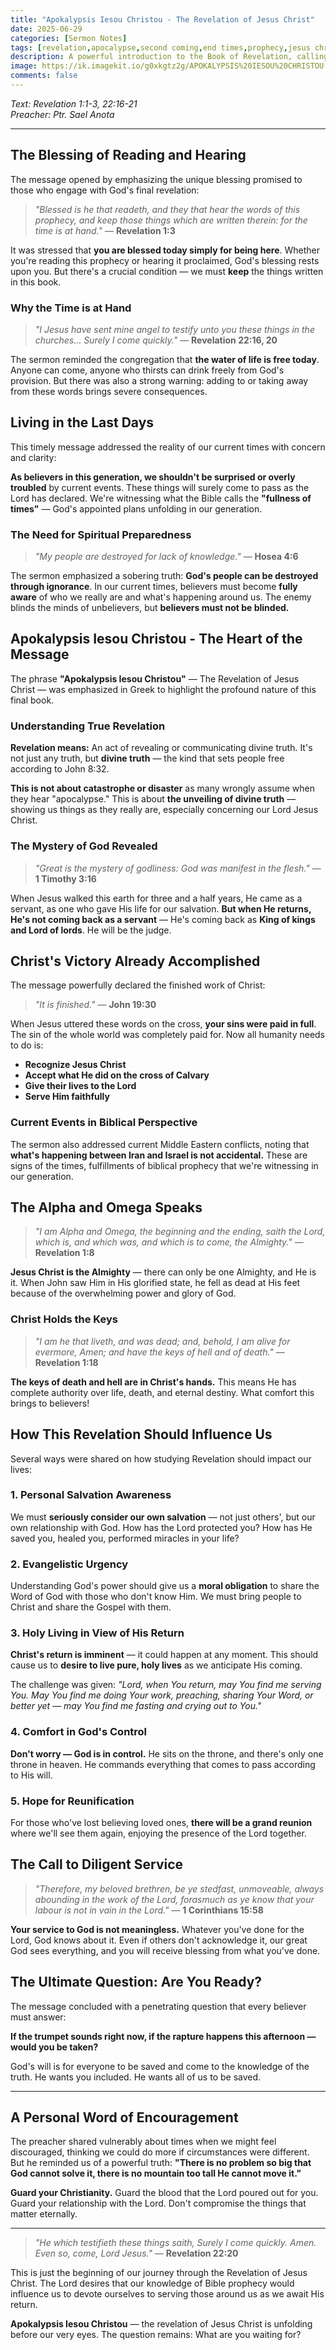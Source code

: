 ```yaml
---
title: "Apokalypsis Iesou Christou - The Revelation of Jesus Christ"
date: 2025-06-29
categories: [Sermon Notes]
tags: [revelation,apocalypse,second coming,end times,prophecy,jesus christ,divine truth,church awareness]
description: A powerful introduction to the Book of Revelation, calling believers to understand divine truth and prepare for Christ's imminent return in these last days.
image: https://ik.imagekit.io/g0xkgtz2g/APOKALYPSIS%20IESOU%20CHRISTOU.jpg?updatedAt=1751359812171
comments: false
---
```


_Text: Revelation 1:1-3, 22:16-21_  
_Preacher: Ptr. Sael Anota_

---

## The Blessing of Reading and Hearing

The message opened by emphasizing the unique blessing promised to those who engage with God's final revelation:

> *"Blessed is he that readeth, and they that hear the words of this prophecy, and keep those things which are written therein: for the time is at hand."* — **Revelation 1:3**

It was stressed that **you are blessed today simply for being here**. Whether you're reading this prophecy or hearing it proclaimed, God's blessing rests upon you. But there's a crucial condition — we must **keep** the things written in this book.

### Why the Time is at Hand

> *"I Jesus have sent mine angel to testify unto you these things in the churches... Surely I come quickly."* — **Revelation 22:16, 20**

The sermon reminded the congregation that **the water of life is free today**. Anyone can come, anyone who thirsts can drink freely from God's provision. But there was also a strong warning: adding to or taking away from these words brings severe consequences.

## Living in the Last Days

This timely message addressed the reality of our current times with concern and clarity:

**As believers in this generation, we shouldn't be surprised or overly troubled** by current events. These things will surely come to pass as the Lord has declared. We're witnessing what the Bible calls the **"fullness of times"** — God's appointed plans unfolding in our generation.

### The Need for Spiritual Preparedness

> *"My people are destroyed for lack of knowledge."* — **Hosea 4:6**

The sermon emphasized a sobering truth: **God's people can be destroyed through ignorance**. In our current times, believers must become **fully aware** of who we really are and what's happening around us. The enemy blinds the minds of unbelievers, but **believers must not be blinded.**

## Apokalypsis Iesou Christou - The Heart of the Message

The phrase **"Apokalypsis Iesou Christou"** — The Revelation of Jesus Christ — was emphasized in Greek to highlight the profound nature of this final book.

### Understanding True Revelation

**Revelation means:** An act of revealing or communicating divine truth. It's not just any truth, but **divine truth** — the kind that sets people free according to John 8:32.

**This is not about catastrophe or disaster** as many wrongly assume when they hear "apocalypse." This is about **the unveiling of divine truth** — showing us things as they really are, especially concerning our Lord Jesus Christ.

### The Mystery of God Revealed

> *"Great is the mystery of godliness: God was manifest in the flesh."* — **1 Timothy 3:16**

When Jesus walked this earth for three and a half years, He came as a servant, as one who gave His life for our salvation. **But when He returns, He's not coming back as a servant** — He's coming back as **King of kings and Lord of lords**. He will be the judge.

## Christ's Victory Already Accomplished

The message powerfully declared the finished work of Christ:

> *"It is finished."* — **John 19:30**

When Jesus uttered these words on the cross, **your sins were paid in full**. The sin of the whole world was completely paid for. Now all humanity needs to do is:

* **Recognize Jesus Christ**
* **Accept what He did on the cross of Calvary**
* **Give their lives to the Lord**
* **Serve Him faithfully**

### Current Events in Biblical Perspective

The sermon also addressed current Middle Eastern conflicts, noting that **what's happening between Iran and Israel is not accidental.** These are signs of the times, fulfillments of biblical prophecy that we're witnessing in our generation.

## The Alpha and Omega Speaks

> *"I am Alpha and Omega, the beginning and the ending, saith the Lord, which is, and which was, and which is to come, the Almighty."* — **Revelation 1:8**

**Jesus Christ is the Almighty** — there can only be one Almighty, and He is it. When John saw Him in His glorified state, he fell as dead at His feet because of the overwhelming power and glory of God.

### Christ Holds the Keys

> *"I am he that liveth, and was dead; and, behold, I am alive for evermore, Amen; and have the keys of hell and of death."* — **Revelation 1:18**

**The keys of death and hell are in Christ's hands.** This means He has complete authority over life, death, and eternal destiny. What comfort this brings to believers!

## How This Revelation Should Influence Us

Several ways were shared on how studying Revelation should impact our lives:

### 1. Personal Salvation Awareness

We must **seriously consider our own salvation** — not just others', but our own relationship with God. How has the Lord protected you? How has He saved you, healed you, performed miracles in your life?

### 2. Evangelistic Urgency

Understanding God's power should give us a **moral obligation** to share the Word of God with those who don't know Him. We must bring people to Christ and share the Gospel with them.

### 3. Holy Living in View of His Return

**Christ's return is imminent** — it could happen at any moment. This should cause us to **desire to live pure, holy lives** as we anticipate His coming.

The challenge was given: *"Lord, when You return, may You find me serving You. May You find me doing Your work, preaching, sharing Your Word, or better yet — may You find me fasting and crying out to You."*

### 4. Comfort in God's Control

**Don't worry — God is in control.** He sits on the throne, and there's only one throne in heaven. He commands everything that comes to pass according to His will.

### 5. Hope for Reunification

For those who've lost believing loved ones, **there will be a grand reunion** where we'll see them again, enjoying the presence of the Lord together.

## The Call to Diligent Service

> *"Therefore, my beloved brethren, be ye stedfast, unmoveable, always abounding in the work of the Lord, forasmuch as ye know that your labour is not in vain in the Lord."* — **1 Corinthians 15:58**

**Your service to God is not meaningless.** Whatever you've done for the Lord, God knows about it. Even if others don't acknowledge it, our great God sees everything, and you will receive blessing from what you've done.

## The Ultimate Question: Are You Ready?

The message concluded with a penetrating question that every believer must answer:

**If the trumpet sounds right now, if the rapture happens this afternoon — would you be taken?**

God's will is for everyone to be saved and come to the knowledge of the truth. He wants you included. He wants all of us to be saved.

---

## A Personal Word of Encouragement

The preacher shared vulnerably about times when we might feel discouraged, thinking we could do more if circumstances were different. But he reminded us of a powerful truth: **"There is no problem so big that God cannot solve it, there is no mountain too tall He cannot move it."**

**Guard your Christianity.** Guard the blood that the Lord poured out for you. Guard your relationship with the Lord. Don't compromise the things that matter eternally.

---

> *"He which testifieth these things saith, Surely I come quickly. Amen. Even so, come, Lord Jesus."* — **Revelation 22:20**

This is just the beginning of our journey through the Revelation of Jesus Christ. The Lord desires that our knowledge of Bible prophecy would influence us to devote ourselves to serving those around us as we await His return.

**Apokalypsis Iesou Christou** — the revelation of Jesus Christ is unfolding before our very eyes. The question remains: What are you waiting for?